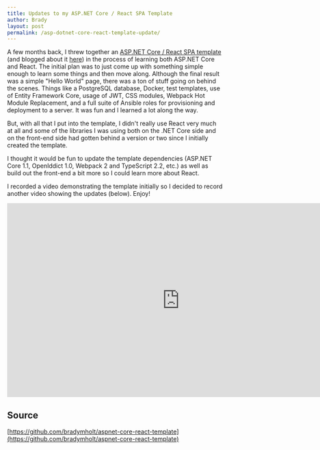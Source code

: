 ```yaml
---
title: Updates to my ASP.NET Core / React SPA Template
author: Brady
layout: post
permalink: /asp-dotnet-core-react-template-update/
---
```


A few months back, I threw together an [ASP.NET Core / React SPA template](https://github.com/bradymholt/aspnet-core-react-template) (and blogged about it [here](/asp-dotnet-core-react-template/)) in the process of learning both ASP.NET Core and React.  The initial plan was to just come up with something simple enough to learn some things and then move along.  Although the final result was a simple "Hello World" page, there was a ton of stuff going on behind the scenes.  Things like a PostgreSQL database, Docker, test templates, use of Entity Framework Core, usage of JWT, CSS modules, Webpack Hot Module Replacement, and a full suite of Ansible roles for provisioning and deployment to a server.  It was fun and I learned a lot along the way.

But, with all that I put into the template, I didn't really use React very much at all and some of the libraries I was using both on the .NET Core side and on the front-end side had gotten behind a version or two since I initially created the template.

I thought it would be fun to update the template dependencies (ASP.NET Core 1.1, OpenIddict 1.0, Webpack 2 and TypeScript 2.2, etc.) as well as build out the front-end a bit more so I could learn more about React.

I recorded a video demonstrating the template initially so I decided to record another video showing the updates (below).  Enjoy!

<iframe width="805" height="453" src="https://www.youtube.com/embed/xh5plRGg3Nc" frameborder="0" allowfullscreen></iframe>

## Source

[https://github.com/bradymholt/aspnet-core-react-template](https://github.com/bradymholt/aspnet-core-react-template)
